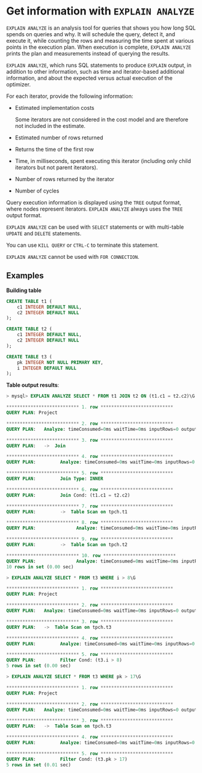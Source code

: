 # Get information with `EXPLAIN ANALYZE`

`EXPLAIN ANALYZE` is an analysis tool for queries that shows you how long SQL spends on queries and why. It will schedule the query, detect it, and execute it, while counting the rows and measuring the time spent at various points in the execution plan. When execution is complete, `EXPLAIN ANALYZE` prints the plan and measurements instead of querying the results.

`EXPLAIN ANALYZE`, which runs SQL statements to produce `EXPLAIN` output, in addition to other information, such as time and iterator-based additional information, and about the expected versus actual execution of the optimizer.

For each iterator, provide the following information:

- Estimated implementation costs

   Some iterators are not considered in the cost model and are therefore not included in the estimate.

- Estimated number of rows returned

- Returns the time of the first row

- Time, in milliseconds, spent executing this iterator (including only child iterators but not parent iterators).

- Number of rows returned by the iterator

- Number of cycles

Query execution information is displayed using the `TREE` output format, where nodes represent iterators. `EXPLAIN ANALYZE` always uses the `TREE` output format.

`EXPLAIN ANALYZE` can be used with `SELECT` statements or with multi-table `UPDATE` and `DELETE` statements.

You can use `KILL QUERY` or `CTRL-C` to terminate this statement.

`EXPLAIN ANALYZE` cannot be used with `FOR CONNECTION`.

## Examples

**Building table**

```sql
CREATE TABLE t1 (
    c1 INTEGER DEFAULT NULL,
    c2 INTEGER DEFAULT NULL
);

CREATE TABLE t2 (
    c1 INTEGER DEFAULT NULL,
    c2 INTEGER DEFAULT NULL
);

CREATE TABLE t3 (
    pk INTEGER NOT NULL PRIMARY KEY,
    i INTEGER DEFAULT NULL
);
```

**Table output results**:

```sql
> mysql> EXPLAIN ANALYZE SELECT * FROM t1 JOIN t2 ON (t1.c1 = t2.c2)\G

*************************** 1. row ***************************
QUERY PLAN: Project

*************************** 2. row ***************************
QUERY PLAN:   Analyze: timeConsumed=0ms waitTime=0ms inputRows=0 outputRows=0 InputSize=0bytes OutputSize=0bytes MemorySize=0bytes

*************************** 3. row ***************************
QUERY PLAN:   ->  Join

*************************** 4. row ***************************
QUERY PLAN:         Analyze: timeConsumed=0ms waitTime=0ms inputRows=0 outputRows=0 InputSize=0bytes OutputSize=0bytes MemorySize=16441bytes

*************************** 5. row ***************************
QUERY PLAN:         Join Type: INNER

*************************** 6. row ***************************
QUERY PLAN:         Join Cond: (t1.c1 = t2.c2)

*************************** 7. row ***************************
QUERY PLAN:         ->  Table Scan on tpch.t1

*************************** 8. row ***************************
QUERY PLAN:               Analyze: timeConsumed=0ms waitTime=0ms inputRows=0 outputRows=0 InputSize=0bytes OutputSize=0bytes MemorySize=0bytes

*************************** 9. row ***************************
QUERY PLAN:         ->  Table Scan on tpch.t2

*************************** 10. row ***************************
QUERY PLAN:               Analyze: timeConsumed=0ms waitTime=0ms inputRows=0 outputRows=0 InputSize=0bytes OutputSize=0bytes MemorySize=0bytes
10 rows in set (0.00 sec)

> EXPLAIN ANALYZE SELECT * FROM t3 WHERE i > 8\G

*************************** 1. row ***************************
QUERY PLAN: Project

*************************** 2. row ***************************
QUERY PLAN:   Analyze: timeConsumed=0ms waitTime=0ms inputRows=0 outputRows=0 InputSize=0bytes OutputSize=0bytes MemorySize=0bytes

*************************** 3. row ***************************
QUERY PLAN:   ->  Table Scan on tpch.t3

*************************** 4. row ***************************
QUERY PLAN:         Analyze: timeConsumed=0ms waitTime=0ms inputRows=0 outputRows=0 InputSize=0bytes OutputSize=0bytes MemorySize=0bytes

*************************** 5. row ***************************
QUERY PLAN:         Filter Cond: (t3.i > 8)
5 rows in set (0.00 sec)

> EXPLAIN ANALYZE SELECT * FROM t3 WHERE pk > 17\G

*************************** 1. row ***************************
QUERY PLAN: Project

*************************** 2. row ***************************
QUERY PLAN:   Analyze: timeConsumed=0ms waitTime=0ms inputRows=0 outputRows=0 InputSize=0bytes OutputSize=0bytes MemorySize=0bytes

*************************** 3. row ***************************
QUERY PLAN:   ->  Table Scan on tpch.t3

*************************** 4. row ***************************
QUERY PLAN:         Analyze: timeConsumed=0ms waitTime=0ms inputRows=0 outputRows=0 InputSize=0bytes OutputSize=0bytes MemorySize=0bytes

*************************** 5. row ***************************
QUERY PLAN:         Filter Cond: (t3.pk > 17)
5 rows in set (0.01 sec)
```
